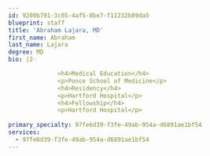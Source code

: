```yaml
---
id: 9200b791-3c05-4af5-8be7-f11232b89da5
blueprint: staff
title: 'Abraham Lajara, MD'
first_name: Abraham
last_name: Lajara
degree: MD
bio: |2-

              <h4>Medical Education</h4>
              <p>Ponce School of Medicine</p>
              <h4>Residency</h4>
              <p>Hartford Hospital</p>
              <h4>Fellowship</h4>
              <p>Hartford Hospital</p>
          
primary_specialty: 97fe6d39-f3fe-49ab-954a-d6891ae1bf54
services:
  - 97fe6d39-f3fe-49ab-954a-d6891ae1bf54
---
```

